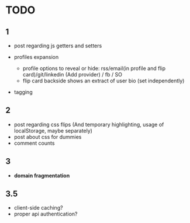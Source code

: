 TODO
=======

1
-------
- post regarding js getters and setters

- profiles expansion
  - profile options to reveal or hide: rss/email(in profile and flip card)/git/linkedin (Add provider) / fb / SO
  - flip card backside shows an extract of user bio (set independently)

- tagging

2
-------
- post regarding css flips (And temporary highlighting, usage of localStorage, maybe separately)
- post about css for dummies
- comment counts

3
-------
- **domain fragmentation**

3.5
-------
- client-side caching?
- proper api authentication?